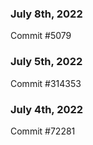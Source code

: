 ### July 8th, 2022

Commit #5079

### July 5th, 2022

Commit #314353


### July 4th, 2022

Commit #72281

